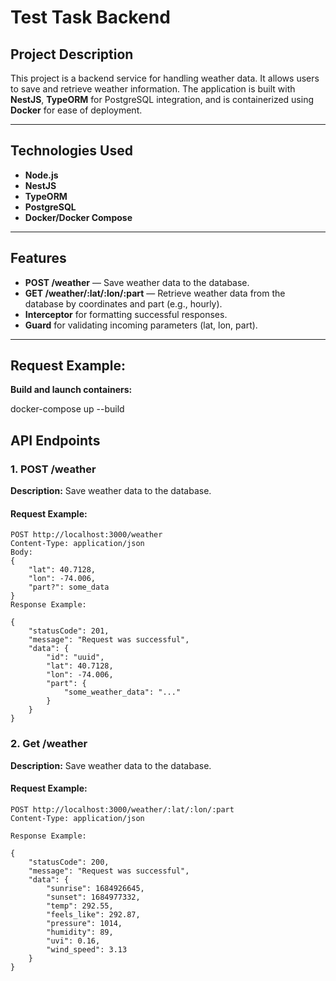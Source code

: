 # Test Task Backend

## Project Description

This project is a backend service for handling weather data. It allows users to save and retrieve weather information. The application is built with **NestJS**, **TypeORM** for PostgreSQL integration, and is containerized using **Docker** for ease of deployment.

---

## Technologies Used

- **Node.js**
- **NestJS**
- **TypeORM**
- **PostgreSQL**
- **Docker/Docker Compose**

---

## Features

- **POST /weather** — Save weather data to the database.
- **GET /weather/:lat/:lon/:part** — Retrieve weather data from the database by coordinates and part (e.g., hourly).
- **Interceptor** for formatting successful responses.
- **Guard** for validating incoming parameters (lat, lon, part).

---

## Request Example:

**Build and launch containers:**

docker-compose up --build

## API Endpoints

### **1. POST /weather**

**Description:** Save weather data to the database.

#### Request Example:

```http
POST http://localhost:3000/weather
Content-Type: application/json
Body:
{
    "lat": 40.7128,
    "lon": -74.006,
    "part?": some_data
}
Response Example:

{
    "statusCode": 201,
    "message": "Request was successful",
    "data": {
        "id": "uuid",
        "lat": 40.7128,
        "lon": -74.006,
        "part": {
            "some_weather_data": "..."
        }
    }
}
```

### **2. Get /weather**

**Description:** Save weather data to the database.

#### Request Example:

```http
POST http://localhost:3000/weather/:lat/:lon/:part
Content-Type: application/json

Response Example:

{
    "statusCode": 200,
    "message": "Request was successful",
    "data": {
        "sunrise": 1684926645,
        "sunset": 1684977332,
        "temp": 292.55,
        "feels_like": 292.87,
        "pressure": 1014,
        "humidity": 89,
        "uvi": 0.16,
        "wind_speed": 3.13
    }
}

```

